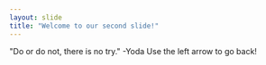 ```yaml
---
layout: slide
title: "Welcome to our second slide!"
---
```

"Do or do not, there is no try." -Yoda
Use the left arrow to go back!
